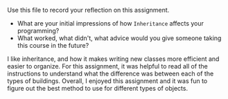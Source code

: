 Use this file to record your reflection on this assignment.

- What are your initial impressions of how `Inheritance` affects your programming?
- What worked, what didn't, what advice would you give someone taking this course in the future?

I like inheritance, and how it makes writing new classes more efficient and easier to organize. For this assignment, it was helpful to read all of the instructions to understand what the difference was between each of the types of buildings. Overall, I enjoyed this assignment and it was fun to figure out the best method to use for different types of objects. 